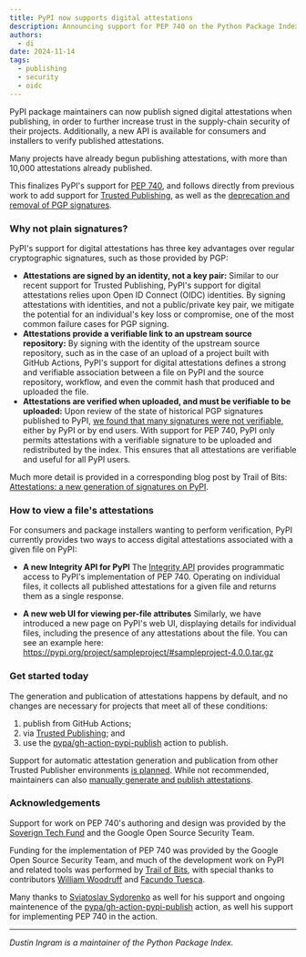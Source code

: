 ```yaml
---
title: PyPI now supports digital attestations
description: Announcing support for PEP 740 on the Python Package Index
authors:
  - di
date: 2024-11-14
tags:
  - publishing
  - security
  - oidc
---
```


PyPI package maintainers can now publish signed digital attestations when
publishing, in order to further increase trust in the supply-chain security of
their projects. Additionally, a new API is available for consumers and
installers to verify published attestations.

Many projects have already begun publishing attestations, with more than 10,000
attestations already published.

This finalizes PyPI's support for [PEP 740], and follows directly from previous
work to add support for [Trusted Publishing], as well as the [deprecation and
removal of PGP signatures].

<!-- more -->

### Why not plain signatures?

PyPI's support for digital attestations has three key advantages over regular
cryptographic signatures, such as those provided by PGP:

* **Attestations are signed by an identity, not a key pair:**
  Similar to our recent support for Trusted Publishing, PyPI's support for
  digital attestations relies upon Open ID Connect (OIDC) identities. By signing
  attestations with identities, and not a public/private key pair, we mitigate the
  potential for an individual's key loss or compromise, one of the most common failure cases for
  PGP signing.
* **Attestations provide a verifiable link to an upstream source repository:**
  By signing with the identity of the upstream source repository, such as in the
  case of an upload of a project built with GitHub Actions, PyPI's support for
  digital attestations defines a strong and verifiable association between a file
  on PyPI and the source repository, workflow, and even the commit hash that
  produced and uploaded the file.
* **Attestations are verified when uploaded, and must be verifiable to be uploaded:**
  Upon review of the state of historical PGP signatures published to PyPI, [we
  found that many signatures were not verifiable], either by PyPI or by end
  users. With support for PEP 740, PyPI only permits attestations with a
  verifiable signature to be uploaded and redistributed by the index. This
  ensures that all attestations are verifiable and useful for all PyPI users.

Much more detail is provided in a corresponding blog post by Trail of Bits:
[Attestations: a new generation of signatures on PyPI].

### How to view a file's attestations
For consumers and package installers wanting to perform verification, PyPI
currently provides two ways to access digital attestations associated with a
given file on PyPI:

* **A new Integrity API for PyPI**
  The [Integrity API](https://docs.pypi.org/api/integrity/) provides programmatic
  access to PyPI's implementation of PEP 740. Operating on individual files, it
  collects all published attestations for a given file and returns them as a
  single response.

* **A new web UI for viewing per-file attributes**
  Similarly, we have introduced a new page on PyPI's web UI, displaying details
  for individual files, including the presence of any attestations about the
  file. You can see an example here:
  <https://pypi.org/project/sampleproject/#sampleproject-4.0.0.tar.gz>

### Get started today

The generation and publication of attestations happens by default, and no
changes are necessary for projects that meet all of these conditions:

1. publish from GitHub Actions;
2. via [Trusted Publishing]; and
3. use the [pypa/gh-action-pypi-publish] action to publish.

Support for automatic attestation generation and publication from other Trusted
Publisher environments [is planned]. While not recommended, maintainers can also
[manually generate and publish attestations].

### Acknowledgements

Support for work on PEP 740's authoring and design was provided by the
[Soverign Tech Fund] and the Google Open Source Security Team.

Funding for the implementation of PEP 740 was provided by the Google Open
Source Security Team, and much of the development work on PyPI and related
tools was performed by [Trail of Bits], with special thanks to contributors
[William Woodruff] and [Facundo Tuesca].

Many thanks to [Sviatoslav Sydorenko] as well for his support and ongoing
maintenence of the [pypa/gh-action-pypi-publish] action, as well his support
for implementing PEP 740 in the action.

---

_Dustin Ingram is a maintainer of the Python Package Index._

[PEP 740]: https://peps.python.org/pep-0740/
[Trusted Publishing]: https://docs.pypi.org/trusted-publishers/
[deprecation and removal of PGP signatures]: https://blog.pypi.org/posts/2023-05-23-removing-pgp/
[pypa/gh-action-pypi-publish]: https://github.com/pypa/gh-action-pypi-publish
[Attestations: a new generation of signatures on PyPI]: #TODO
[Integrity API]: https://docs.pypi.org/api/integrity/
[we announced last year]: 2023-04-20-introducing-trusted-publishers.md
[we found that many signatures were not verifiable]: https://blog.yossarian.net/2023/05/21/PGP-signatures-on-PyPI-worse-than-useless
[manually generate and publish attestations]: https://docs.pypi.org/attestations/producing-attestations/#the-manual-way
[Soverign Tech Fund]: https://www.sovereign.tech/tech/python-package-index
[is planned]: https://github.com/pypi/warehouse/issues/17001
[Trail of Bits]: https://www.trailofbits.com/
[William Woodruff]: https://github.com/woodruffw
[Facundo Tuesca]: https://github.com/facutuesca
[Sviatoslav Sydorenko]: https://github.com/webknjaz
